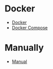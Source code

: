 # Docker
* [Docker](./Docker#plain)
* [Docker Compose](./Docker#composer)
# Manually
* [Manual](./Manual)
